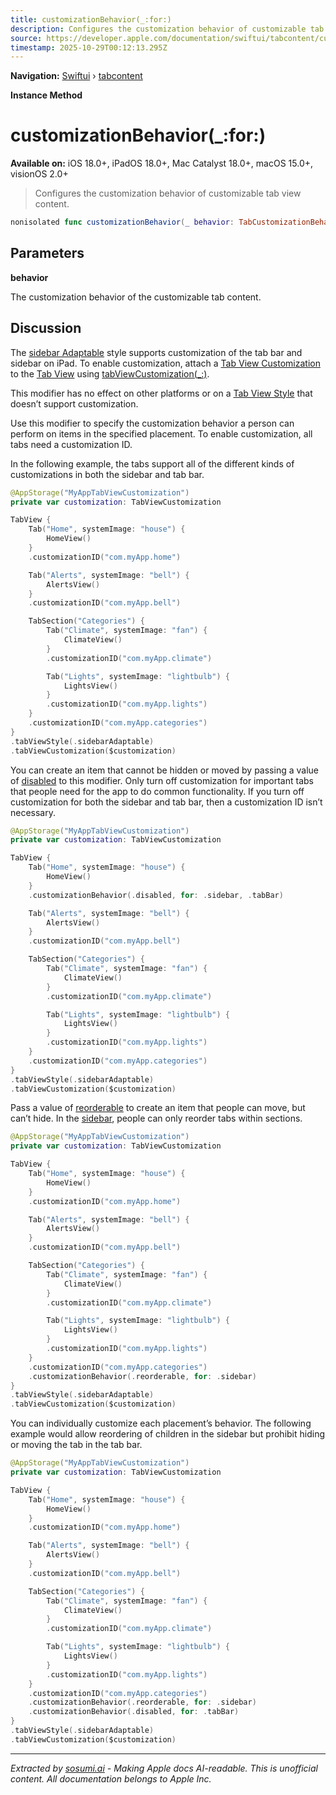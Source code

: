 ```yaml
---
title: customizationBehavior(_:for:)
description: Configures the customization behavior of customizable tab view content.
source: https://developer.apple.com/documentation/swiftui/tabcontent/customizationbehavior(_:for:)
timestamp: 2025-10-29T00:12:13.295Z
---
```


**Navigation:** [Swiftui](/documentation/swiftui) › [tabcontent](/documentation/swiftui/tabcontent)

**Instance Method**

# customizationBehavior(_:for:)

**Available on:** iOS 18.0+, iPadOS 18.0+, Mac Catalyst 18.0+, macOS 15.0+, visionOS 2.0+

> Configures the customization behavior of customizable tab view content.

```swift
nonisolated func customizationBehavior(_ behavior: TabCustomizationBehavior, for placements: AdaptableTabBarPlacement...) -> some TabContent<Self.TabValue>
```

## Parameters

**behavior**

The customization behavior of the customizable tab content.



## Discussion

The [sidebar Adaptable](/documentation/swiftui/tabviewstyle/sidebaradaptable) style supports customization of the tab bar and sidebar on iPad. To enable customization, attach a [Tab View Customization](/documentation/swiftui/tabviewcustomization) to the [Tab View](/documentation/swiftui/tabview) using [tabViewCustomization(_:)](/documentation/swiftui/view/tabviewcustomization(_:)).

This modifier has no effect on other platforms or on a [Tab View Style](/documentation/swiftui/tabviewstyle) that doesn’t support customization.

Use this modifier to specify the customization behavior a person can perform on items in the specified placement. To enable customization, all tabs need a customization ID.

In the following example, the tabs support all of the different kinds of customizations in both the sidebar and tab bar.

```swift
@AppStorage("MyAppTabViewCustomization")
private var customization: TabViewCustomization

TabView {
    Tab("Home", systemImage: "house") {
        HomeView()
    }
    .customizationID("com.myApp.home")

    Tab("Alerts", systemImage: "bell") {
        AlertsView()
    }
    .customizationID("com.myApp.bell")

    TabSection("Categories") {
        Tab("Climate", systemImage: "fan") {
            ClimateView()
        }
        .customizationID("com.myApp.climate")

        Tab("Lights", systemImage: "lightbulb") {
            LightsView()
        }
        .customizationID("com.myApp.lights")
    }
    .customizationID("com.myApp.categories")
}
.tabViewStyle(.sidebarAdaptable)
.tabViewCustomization($customization)
```

You can create an item that cannot be hidden or moved by passing a value of [disabled](/documentation/swiftui/tabcustomizationbehavior/disabled) to this modifier. Only turn off customization for important tabs that people need for the app to do common functionality. If you turn off customization for both the sidebar and tab bar, then a customization ID isn’t necessary.

```swift
@AppStorage("MyAppTabViewCustomization")
private var customization: TabViewCustomization

TabView {
    Tab("Home", systemImage: "house") {
        HomeView()
    }
    .customizationBehavior(.disabled, for: .sidebar, .tabBar)

    Tab("Alerts", systemImage: "bell") {
        AlertsView()
    }
    .customizationID("com.myApp.bell")

    TabSection("Categories") {
        Tab("Climate", systemImage: "fan") {
            ClimateView()
        }
        .customizationID("com.myApp.climate")

        Tab("Lights", systemImage: "lightbulb") {
            LightsView()
        }
        .customizationID("com.myApp.lights")
    }
    .customizationID("com.myApp.categories")
}
.tabViewStyle(.sidebarAdaptable)
.tabViewCustomization($customization)
```

Pass a value of [reorderable](/documentation/swiftui/tabcustomizationbehavior/reorderable) to create an item that people can move, but can’t hide. In the [sidebar](/documentation/swiftui/adaptabletabbarplacement/sidebar), people can only reorder tabs within sections.

```swift
@AppStorage("MyAppTabViewCustomization")
private var customization: TabViewCustomization

TabView {
    Tab("Home", systemImage: "house") {
        HomeView()
    }
    .customizationID("com.myApp.home")

    Tab("Alerts", systemImage: "bell") {
        AlertsView()
    }
    .customizationID("com.myApp.bell")

    TabSection("Categories") {
        Tab("Climate", systemImage: "fan") {
            ClimateView()
        }
        .customizationID("com.myApp.climate")

        Tab("Lights", systemImage: "lightbulb") {
            LightsView()
        }
        .customizationID("com.myApp.lights")
    }
    .customizationID("com.myApp.categories")
    .customizationBehavior(.reorderable, for: .sidebar)
}
.tabViewStyle(.sidebarAdaptable)
.tabViewCustomization($customization)
```

You can individually customize each placement’s behavior. The following example would allow reordering of children in the sidebar but prohibit hiding or moving the tab in the tab bar.

```swift
@AppStorage("MyAppTabViewCustomization")
private var customization: TabViewCustomization

TabView {
    Tab("Home", systemImage: "house") {
        HomeView()
    }
    .customizationID("com.myApp.home")

    Tab("Alerts", systemImage: "bell") {
        AlertsView()
    }
    .customizationID("com.myApp.bell")

    TabSection("Categories") {
        Tab("Climate", systemImage: "fan") {
            ClimateView()
        }
        .customizationID("com.myApp.climate")

        Tab("Lights", systemImage: "lightbulb") {
            LightsView()
        }
        .customizationID("com.myApp.lights")
    }
    .customizationID("com.myApp.categories")
    .customizationBehavior(.reorderable, for: .sidebar)
    .customizationBehavior(.disabled, for: .tabBar)
}
.tabViewStyle(.sidebarAdaptable)
.tabViewCustomization($customization)
```

---

*Extracted by [sosumi.ai](https://sosumi.ai) - Making Apple docs AI-readable.*
*This is unofficial content. All documentation belongs to Apple Inc.*
